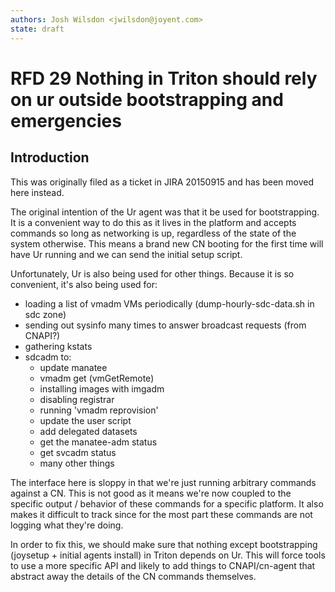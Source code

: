 ```yaml
---
authors: Josh Wilsdon <jwilsdon@joyent.com>
state: draft
---
```


# RFD 29 Nothing in Triton should rely on ur outside bootstrapping and emergencies

## Introduction

This was originally filed as a ticket in JIRA 20150915 and has been moved here
instead.

The original intention of the Ur agent was that it be used for bootstrapping.
It is a convenient way to do this as it lives in the platform and accepts
commands so long as networking is up, regardless of the state of the system
otherwise. This means a brand new CN booting for the first time will have Ur
running and we can send the initial setup script.

Unfortunately, Ur is also being used for other things. Because it is so
convenient, it's also being used for:

 * loading a list of vmadm VMs periodically (dump-hourly-sdc-data.sh in sdc zone)
 * sending out sysinfo many times to answer broadcast requests (from CNAPI?)
 * gathering kstats
 * sdcadm to:
     * update manatee
     * vmadm get (vmGetRemote)
     * installing images with imgadm
     * disabling registrar
     * running 'vmadm reprovision'
     * update the user script
     * add delegated datasets
     * get the manatee-adm status
     * get svcadm status
     * many other things

The interface here is sloppy in that we're just running arbitrary commands
against a CN. This is not good as it means we're now coupled to the specific
output / behavior of these commands for a specific platform. It also makes it
difficult to track since for the most part these commands are not logging what
they're doing.

In order to fix this, we should make sure that nothing except bootstrapping
(joysetup + initial agents install) in Triton depends on Ur. This will force tools
to use a more specific API and likely to add things to CNAPI/cn-agent that
abstract away the details of the CN commands themselves.

